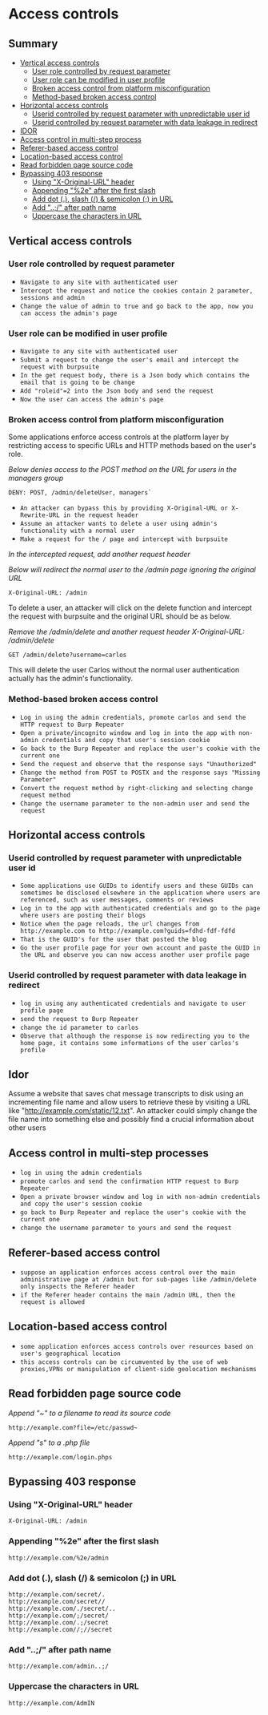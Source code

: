 # Access controls

## Summary
* [Vertical access controls](#vertical-access-controls)
    * [User role controlled by request parameter](#user-role-controlled-by-request-parameter)
    * [User role can be modified in user profile](#user-role-can-be-modified-in-user-profile)
    * [Broken access control from platform misconfiguration](#broken-access-control-from-platform-misconfiguration)
    * [Method-based broken access control](#method-based-broken-access-control)
* [Horizontal access controls](#horizontal-access-controls)
    * [Userid controlled by request parameter with unpredictable user id](s#userid-controlled-by-request-parameter-with-unpredictable-user-id)
    * [Userid controlled by request parameter with data leakage in redirect](#userid-controlled-by-request-parameter-with-data-leakage-in-redirect)
* [IDOR](#idor)
* [Access control in multi-step process](#access-control-in-multi-step-processes)
* [Referer-based access control](#referer-based-access-control)
* [Location-based access control](#location-based-access-control)
* [Read forbidden page source code](#read-forbidden-page-source-code)
* [Bypassing 403 response](#bypassing-403-response)
    * [Using "X-Original-URL" header](#using-x-original-url-header)
    * [Appending "%2e" after the first slash](#appending-2e-after-the-first-slash)
    * [Add dot (.), slash (/) & semicolon (;) in URL](#add-dot--slash---semicolon--in-url)
    * [Add "..;/" after path name](#add--after-path-name)
    * [Uppercase the characters in URL](#uppercase-the-characters-in-url)

## Vertical access controls
### User role controlled by request parameter
- `Navigate to any site with authenticated user`
- `Intercept the request and notice the cookies contain 2 parameter, sessions and admin`
- `Change the value of admin to true and go back to the app, now you can access the admin's page`

### User role can be modified in user profile
- `Navigate to any site with authenticated user`
- `Submit a request to change the user's email and intercept the request with burpsuite`
- `In the get request body, there is a Json body which contains the email that is going to be change`
- `Add "roleid"=2 into the Json body and send the request`
- `Now the user can access the admin's page`

### Broken access control from platform misconfiguration
Some applications enforce access controls at the platform layer by restricting access to specific URLs and HTTP methods based on the user's role.

*Below denies access to the POST method on the URL for users in the managers group*
```
DENY: POST, /admin/deleteUser, managers`
```

- `An attacker can bypass this by providing X-Original-URL or X-Rewrite-URL in the request header`
- `Assume an attacker wants to delete a user using admin's functionality with a normal user`
- `Make a request for the / page and intercept with burpsuite`

*In the intercepted request, add another request header*

*Below will redirect the normal user to the /admin page ignoring the original URL*
```
X-Original-URL: /admin
```

To delete a user, an attacker will click on the delete function and intercept the request with burpsuite and the original URL should be as below.

*Remove the /admin/delete and another request header X-Original-URL: /admin/delete*
```
GET /admin/delete?username=carlos
```

This will delete the user Carlos without the normal user authentication actually has the admin's functionality.

### Method-based broken access control
- `Log in using the admin credentials, promote carlos and send the HTTP request to Burp Repeater`
- `Open a private/incognito window and log in into the app with non-admin credentials and copy that user's session cookie`
- `Go back to the Burp Repeater and replace the user's cookie with the current one`
- `Send the request and observe that the response says "Unauthorized"`
- `Change the method from POST to POSTX and the response says "Missing Parameter"`
- `Convert the request method by right-clicking and selecting change request method`
- `Change the username parameter to the non-admin user and send the request`

## Horizontal access controls
### Userid controlled by request parameter with unpredictable user id
- `Some applications use GUIDs to identify users and these GUIDs can sometimes be disclosed elsewhere in the application where users are referenced, such as user messages, comments or reviews`
- `Log in to the app with authenticated credentials and go to the page where users are posting their blogs`
- `Notice when the page reloads, the url changes from http://example.com to http://example.com?guids=fdhd-fdf-fdfd`
- `That is the GUID's for the user that posted the blog`
- `Go the user profile page for your own account and paste the GUID in the URL and observe you can now access another user profile page`

### Userid controlled by request parameter with data leakage in redirect
- `log in using any authenticated credentials and navigate to user profile page`
- `send the request to Burp Repeater`
- `change the id parameter to carlos`
- `Observe that although the response is now redirecting you to the home page, it contains some informations of the user carlos's profile`

## Idor
Assume a website that saves chat message transcripts to disk using an incrementing file name and allow users to retrieve these by visiting a URL like "http://example.com/static/12.txt". An attacker could simply change the file name into something else and possibly find a crucial information about other users

## Access control in multi-step processes
- `log in using the admin credentials`
- `promote carlos and send the confirmation HTTP request to Burp Repeater`
- `Open a private browser window and log in with non-admin credentials and copy the user's session cookie`
- `go back to Burp Repeater and replace the user's cookie with the current one`
- `change the username parameter to yours and send the request`

## Referer-based access control
- `suppose an application enforces access control over the main administrative page at /admin but for sub-pages like /admin/delete only inspects the Referer header`
- `if the Referer header contains the main /admin URL, then the request is allowed`

## Location-based access control
- `some application enforces access controls over resources based on user's geographical location`
- `this access controls can be circumvented by the use of web proxies,VPNs or manipulation of client-side geolocation mechanisms`

## Read forbidden page source code
*Append "~" to a filename to read its source code*

`http://example.com?file=/etc/passwd~`

*Append "s" to a .php file*

`http://example.com/login.phps`

## Bypassing 403 response
### Using "X-Original-URL" header
`X-Original-URL: /admin`

### Appending "%2e" after the first slash
`http://example.com/%2e/admin`

### Add dot (.), slash (/) & semicolon (;) in URL
```
http://example.com/secret/.
http://example.com/secret//
http://example.com/./secret/..
http://example.com/;/secret/
http://example.com/.;/secret
http://example.com//;//secret
```

### Add "..;/" after path name
`http://example.com/admin..;/`

### Uppercase the characters in URL
`http://example.com/AdmIN`


